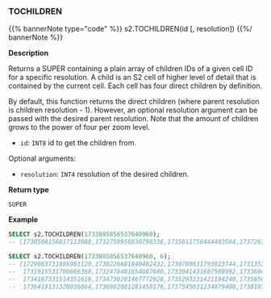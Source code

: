 ### TOCHILDREN

{{% bannerNote type="code" %}}
s2.TOCHILDREN(id [, resolution])
{{%/ bannerNote %}}

**Description**

Returns a SUPER containing a plain array of children IDs of a given cell ID for a specific resolution.
A child is an S2 cell of higher level of detail that is contained by the current cell.
Each cell has four direct children by definition.

By default, this function returns the direct children (where parent resolution is children resolution - 1).
However, an optional resolution argument can be passed with the desired parent resolution.
Note that the amount of children grows to the power of four per zoom level.

* `id`: `INT8` id to get the children from.

Optional arguments:

* `resolution`: `INT4` resolution of the desired children.

**Return type**

`SUPER`

**Example**

```sql
SELECT s2.TOCHILDREN(1733885856537640960);
-- [1730508156817113088,1732759956630798336,1735011756444483584,1737263556258168832]

SELECT s2.TOCHILDREN(1733885856537640960, 6);
-- [1729663731886981120,1730226681840402432,1730789631793823744,1731352581747245056,
--  1731915531700666368,1732478481654087680,1733041431607508992,1733604381560930304,
--  1734167331514351616,1734730281467772928,1735293231421194240,1735856181374615552,
--  1736419131328036864,1736982081281458176,1737545031234879488,1738107981188300800]
```
